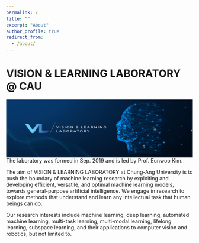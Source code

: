 ```yaml
---
permalink: /
title: ""
excerpt: "About"
author_profile: true
redirect_from: 
  - /about/
---
```


# VISION & LEARNING LABORATORY @ CAU

<img src='/images/Banner_1.png' width="800" align="left" style="margin-right:50px">

The laboratory was formed in Sep. 2019 and is led by Prof. Eunwoo Kim.  

The aim of VISION & LEARNING LABORATORY at Chung-Ang University is to push the boundary of machine learning research by exploiting and developing efficient, versatile, and optimal machine learning models, towards general-purpose artificial intelligence.
We engage in research to explore methods that understand and learn any intellectual task that human beings can do.

Our research interests include machine learning, deep learning, automated machine learning, multi-task learning, multi-modal learning, lifelong learning, subspace learning, and their applications to computer vision and robotics, but not limited to.



